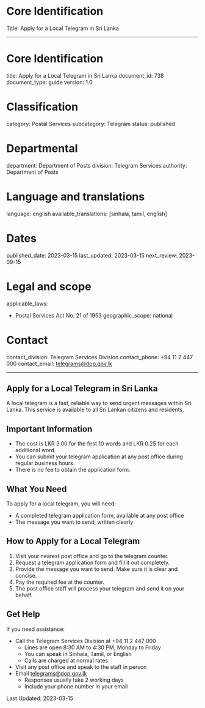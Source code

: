 # Core Identification
Title: Apply for a Local Telegram in Sri Lanka

---
# Core Identification
title: Apply for a Local Telegram in Sri Lanka
document_id: 738
document_type: guide
version: 1.0

# Classification
category: Postal Services
subcategory: Telegram
status: published

# Departmental
department: Department of Posts
division: Telegram Services
authority: Department of Posts

# Language and translations
language: english
available_translations: [sinhala, tamil, english]

# Dates
published_date: 2023-03-15
last_updated: 2023-03-15
next_review: 2023-09-15

# Legal and scope
applicable_laws:
 - Postal Services Act No. 21 of 1953
geographic_scope: national

# Contact
contact_division: Telegram Services Division
contact_phone: +94 11 2 447 000
contact_email: telegrams@dop.gov.lk

---

## Apply for a Local Telegram in Sri Lanka

A local telegram is a fast, reliable way to send urgent messages within Sri Lanka. This service is available to all Sri Lankan citizens and residents.

## Important Information

- The cost is LKR 3.00 for the first 10 words and LKR 0.25 for each additional word.
- You can submit your telegram application at any post office during regular business hours.
- There is no fee to obtain the application form.

## What You Need

To apply for a local telegram, you will need:

- A completed telegram application form, available at any post office
- The message you want to send, written clearly

## How to Apply for a Local Telegram

1. Visit your nearest post office and go to the telegram counter.
2. Request a telegram application form and fill it out completely.
3. Provide the message you want to send. Make sure it is clear and concise.
4. Pay the required fee at the counter.
5. The post office staff will process your telegram and send it on your behalf.

## Get Help

If you need assistance:

- Call the Telegram Services Division at +94 11 2 447 000
    - Lines are open 8:30 AM to 4:30 PM, Monday to Friday
    - You can speak in Sinhala, Tamil, or English
    - Calls are charged at normal rates
- Visit any post office and speak to the staff in person
- Email telegrams@dop.gov.lk
    - Responses usually take 2 working days
    - Include your phone number in your email

Last Updated: 2023-03-15